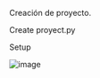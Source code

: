 Creación de proyecto.

Create proyect.py

Setup 


![image](https://user-images.githubusercontent.com/115656228/207716783-82f01fbc-e5b0-4107-9354-8071b0d9252d.png)

